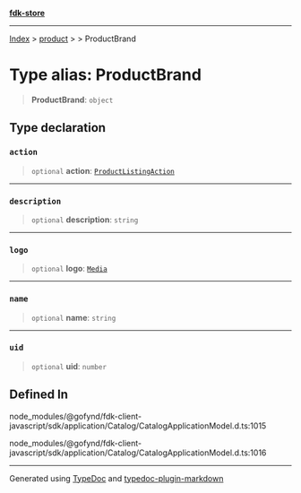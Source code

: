 [**fdk-store**](../../../README.md)
***

[Index](../../../API.md) > [product](../../README.md) > [<internal>](../README.md) > ProductBrand

# Type alias: ProductBrand

> **ProductBrand**: `object`

## Type declaration

### `action`

> `optional` **action**: [`ProductListingAction`](../../../brands/internal_/type-aliases/type-alias.ProductListingAction.md)

***

### `description`

> `optional` **description**: `string`

***

### `logo`

> `optional` **logo**: [`Media`](../../../brands/internal_/type-aliases/type-alias.Media.md)

***

### `name`

> `optional` **name**: `string`

***

### `uid`

> `optional` **uid**: `number`

## Defined In

node\_modules/@gofynd/fdk-client-javascript/sdk/application/Catalog/CatalogApplicationModel.d.ts:1015

node\_modules/@gofynd/fdk-client-javascript/sdk/application/Catalog/CatalogApplicationModel.d.ts:1016

***
Generated using [TypeDoc](https://typedoc.org/) and [typedoc-plugin-markdown](https://www.npmjs.com/package/typedoc-plugin-markdown)
